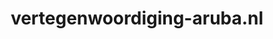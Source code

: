 ---
layout: post
title:  "vertegenwoordiging-aruba.nl"
internal_url:  "/dutchgov/vertegenwoordiging-aruba.nl.html"
categories: dutchgov
---